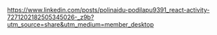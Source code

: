 

https://www.linkedin.com/posts/polinaidu-podilapu9391_react-activity-7271202182505345026-_z9b?utm_source=share&utm_medium=member_desktop


